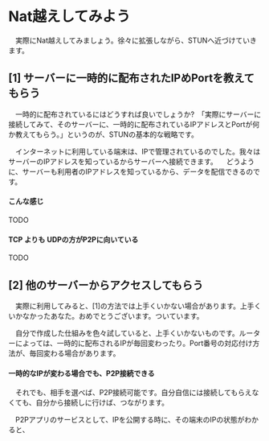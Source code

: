 # Nat越えしてみよう
　実際にNat越えしてみましょう。徐々に拡張しながら、STUNへ近づけていきます。
 
 
## [1] サーバーに一時的に配布されたIPめPortを教えてもらう

　一時的に配布されているにはどうすれば良いでしょうか?　「実際にサーバーに接続してみて、そのサーバーに、一時的に配布されているIPアドレスとPortが何か教えてもらう。」というのが、STUNの基本的な戦略です。

　インターネットに利用している端末は、IPで管理されているのでした。我々はサーバーのIPアドレスを知っているからサーバーへ接続できます。
 　どうように、サーバーも利用者のIPアドレスを知っているから、データを配信できるのです。


#### こんな感じ
TODO



#### TCP よりも UDPの方がP2Pに向いている

TODO



## [2] 他のサーバーからアクセスしてもらう

　実際に利用してみると、[1]の方法では上手くいかない場合があります。上手くいかなかったあなた。おめでとうございます。ついています。

　自分で作成した仕組みを色々試していると、上手くいかないものです。ルーターによっては、一時的に配布されるIPが毎回変わったり。Port番号の対応付け方法が、毎回変わる場合があります。


#### 一時的なIPが変わる場合でも、P2P接続できる
　それでも、相手を選べば、P2P接続可能です。自分自信には接続してもらえなくても、自分から接続しに行けば、つながります。

　P2Pアプリのサービスとして、IPを公開する時に、その端末のIPの状態がわかると、
 



　
　
　
　
　
　












